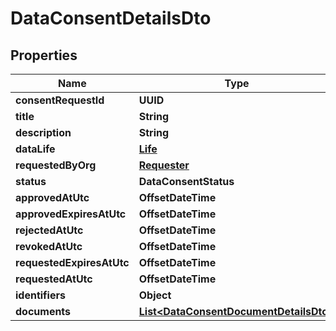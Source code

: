 

# DataConsentDetailsDto


## Properties

Name | Type | Description | Notes
------------ | ------------- | ------------- | -------------
**consentRequestId** | **UUID** |  | 
**title** | **String** |  |  [optional]
**description** | **String** |  |  [optional]
**dataLife** | [**Life**](Life.md) |  |  [optional]
**requestedByOrg** | [**Requester**](Requester.md) |  |  [optional]
**status** | **DataConsentStatus** |  |  [optional]
**approvedAtUtc** | **OffsetDateTime** |  |  [optional]
**approvedExpiresAtUtc** | **OffsetDateTime** |  |  [optional]
**rejectedAtUtc** | **OffsetDateTime** |  |  [optional]
**revokedAtUtc** | **OffsetDateTime** |  |  [optional]
**requestedExpiresAtUtc** | **OffsetDateTime** |  |  [optional]
**requestedAtUtc** | **OffsetDateTime** |  |  [optional]
**identifiers** | **Object** |  |  [optional]
**documents** | [**List&lt;DataConsentDocumentDetailsDto&gt;**](DataConsentDocumentDetailsDto.md) |  |  [optional]



